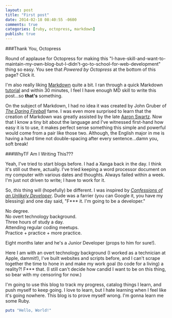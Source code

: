 ```yaml
---
layout: post
title: "First post"
date: 2014-02-18 08:40:55 -0600
comments: true
categories: [ruby, octopress, markdown]
publish: true
---
```


###Thank You, Octopress

Round of applause for Octopress for making this "I-have-skill-and-want-to-maintain-my-own-blog-but-I-didn't-go-to-school-for-web-development" thing so easy. You see that _Powered by Octopress_ at the bottom of this page? Click it.

I'm also really liking [Markdown](http://en.wikipedia.org/wiki/Markdown) quite a bit. I ran through a quick Markdown [tutorial](www.markdowntutorial.com) and within 30 minutes, I feel I have enough MD skill to write this post...so **that's** something.

On the subject of Markdown, I had no idea it was created by John Gruber of [_The Daring Fireball_](http://daringfireball.net) fame. I was even more surprised to learn that the creation of Markdown was greatly assisted by the late [Aaron Swartz](http://en.wikipedia.org/wiki/Aaron_Swartz). Now that I know a tiny bit about the language and I've witnessed first-hand how easy it is to use, it makes perfect sense something this simple and powerful would come from a pair like those two. Although, the English major in me is having a hard time not double-spacing after every sentence...damn you, soft break!

###WhyTF Am I Writing This???

Yeah, I've tried to start blogs before. I had a Xanga back in the day. I think it's still out there, actually.  I've tried keeping a word processor document on my computer with various dates and thoughts. Always failed within a week. I'm just not driven to write; I have to work for it.

So, _this_ thing will (hopefully) be different. I was inspired by [_Confessions of an Unlikely Developer_](http://joshuakemp.blogspot.com). Dude was a farrier (you can Google it, you have my blessing) and one day said, "F*** it. I'm going to be a developer."

No degree.  
No overt technology background.  
Three hours of study a day.  
Attending regular coding meetups.  
Practice + practice + more practice.

Eight months later and he's a Junior Developer (props to him for sure!). 

Here I am with an overt technology background (I worked as a technician at Apple, dammit!), I've built websites and scripts before, and I can't scrape together the time to hone in and make my work goal (to code for a living) a reality?! F*** that. (I still can't decide how candid I want to be on this thing, so bear with my censoring for now.)

I'm going to use this blog to track my progress, catalog things I learn, and push myself to keep going. I love to learn, but I hate learning when I feel like it's going nowhere. This blog is to prove myself wrong. I'm gonna learn me some Ruby.

```ruby Obligatory First Code Snippet
puts "Hello, World!"
```